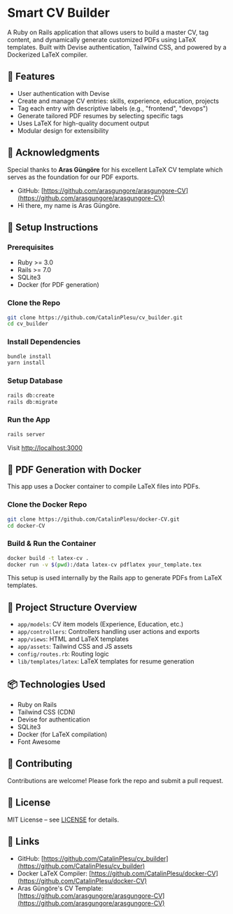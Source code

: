 # Smart CV Builder

A Ruby on Rails application that allows users to build a master CV, tag content, and dynamically generate customized PDFs using LaTeX templates. Built with Devise authentication, Tailwind CSS, and powered by a Dockerized LaTeX compiler.

## 🚀 Features

- User authentication with Devise
- Create and manage CV entries: skills, experience, education, projects
- Tag each entry with descriptive labels (e.g., "frontend", "devops")
- Generate tailored PDF resumes by selecting specific tags
- Uses LaTeX for high-quality document output
- Modular design for extensibility

## 🙏 Acknowledgments

Special thanks to **Aras Güngöre** for his excellent LaTeX CV template which serves as the foundation for our PDF exports.
- GitHub: [https://github.com/arasgungore/arasgungore-CV](https://github.com/arasgungore/arasgungore-CV)
- Hi there, my name is Aras Güngöre.

## 🔧 Setup Instructions

### Prerequisites

- Ruby >= 3.0
- Rails >= 7.0
- SQLite3
- Docker (for PDF generation)

### Clone the Repo

```bash
git clone https://github.com/CatalinPlesu/cv_builder.git
cd cv_builder
```

### Install Dependencies

```bash
bundle install
yarn install
```

### Setup Database

```bash
rails db:create
rails db:migrate
```

### Run the App

```bash
rails server
```

Visit [http://localhost:3000](http://localhost:3000)

## 🐳 PDF Generation with Docker

This app uses a Docker container to compile LaTeX files into PDFs.

### Clone the Docker Repo

```bash
git clone https://github.com/CatalinPlesu/docker-CV.git
cd docker-CV
```

### Build & Run the Container

```bash
docker build -t latex-cv .
docker run -v $(pwd):/data latex-cv pdflatex your_template.tex
```

This setup is used internally by the Rails app to generate PDFs from LaTeX templates.

## 🧱 Project Structure Overview

- `app/models`: CV item models (Experience, Education, etc.)
- `app/controllers`: Controllers handling user actions and exports
- `app/views`: HTML and LaTeX templates
- `app/assets`: Tailwind CSS and JS assets
- `config/routes.rb`: Routing logic
- `lib/templates/latex`: LaTeX templates for resume generation

## 📦 Technologies Used

- Ruby on Rails
- Tailwind CSS (CDN)
- Devise for authentication
- SQLite3
- Docker (for LaTeX compilation)
- Font Awesome

## 🤝 Contributing

Contributions are welcome! Please fork the repo and submit a pull request.

## 📄 License

MIT License – see [LICENSE](LICENSE) for details.

## 🔗 Links

- GitHub: [https://github.com/CatalinPlesu/cv_builder](https://github.com/CatalinPlesu/cv_builder)
- Docker LaTeX Compiler: [https://github.com/CatalinPlesu/docker-CV](https://github.com/CatalinPlesu/docker-CV)
- Aras Güngöre's CV Template: [https://github.com/arasgungore/arasgungore-CV](https://github.com/arasgungore/arasgungore-CV)
